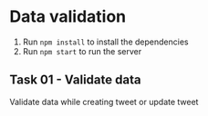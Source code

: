 # Data validation

1. Run `npm install` to install the dependencies
2. Run `npm start` to run the server

## Task 01 - Validate data

Validate data while creating tweet or update tweet
